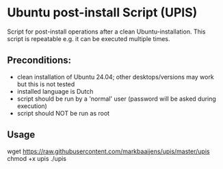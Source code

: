 # Ubuntu post-install Script (UPIS)
Script for post-install operations after a clean Ubuntu-installation. This script is repeatable e.g. it can be executed multiple times.

## Preconditions:
- clean installation of Ubuntu 24.04; other desktops/versions may work but this is not tested
- installed language is Dutch
- script should be run by a 'normal' user (password will be asked during execution)
- script should NOT be run as root 

## Usage
wget https://raw.githubusercontent.com/markbaaijens/upis/master/upis
chmod +x upis
./upis
